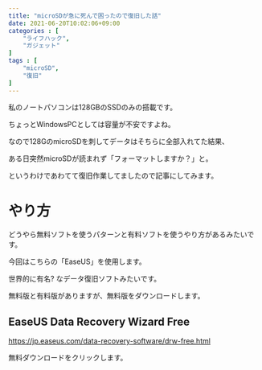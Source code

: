 ```yaml
---
title: "microSDが急に死んで困ったので復旧した話"
date: 2021-06-20T10:02:06+09:00
categories : [
    "ライフハック",
    "ガジェット"
]
tags : [
    "microSD",
    "復旧"
]
---
```


私のノートパソコンは128GBのSSDのみの搭載です。

ちょっとWindowsPCとしては容量が不安ですよね。

なので128GのmicroSDを刺してデータはそちらに全部入れてた結果、

ある日突然microSDが読まれず「フォーマットしますか？」と。

というわけであわてて復旧作業してましたので記事にしてみます。


# やり方
どうやら無料ソフトを使うパターンと有料ソフトを使うやり方があるみたいです。

今回はこちらの「EaseUS」を使用します。

世界的に有名? なデータ復旧ソフトみたいです。

無料版と有料版がありますが、無料版をダウンロードします。

## EaseUS Data Recovery Wizard Free

https://jp.easeus.com/data-recovery-software/drw-free.html

無料ダウンロードをクリックします。



